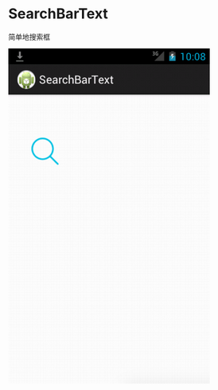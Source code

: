 # SearchBarText
简单地搜索框


![image](https://github.com/xllyll/SearchBarText/blob/master/res/drawable-hdpi/QQ20150326-1.png?raw=true)
